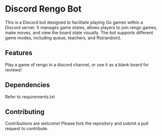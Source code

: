 # Discord Rengo Bot
This is a Discord bot designed to facilitate playing Go games within a Discord server. It manages game states, allows players to join rengo games, make moves, and view the board state visually. The bot supports different game modes, including queue, teachers, and ffa(random).

## Features
Play a game of rengo in a discord channel, or use it as a blank board for reviews!

## Dependencies
Refer to requirements.txt

## Contributing
Contributions are welcome! Please fork the repository and submit a pull request to contribute.